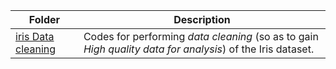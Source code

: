 Folder | Description
---|---
[iris Data cleaning](https://github.com/Nizamdeen-Mohamed/Data-Cleaning-iris/blob/main/Data_Cleaning.ipynb) | Codes for performing *data cleaning* (so as to gain *High quality data for analysis*) of the Iris dataset.
